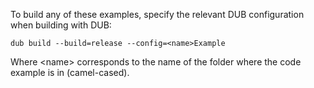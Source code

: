 To build any of these examples, specify the relevant DUB configuration when building with DUB:

```
dub build --build=release --config=<name>Example
```

Where \<name\> corresponds to the name of the folder where the code example is in (camel-cased).
